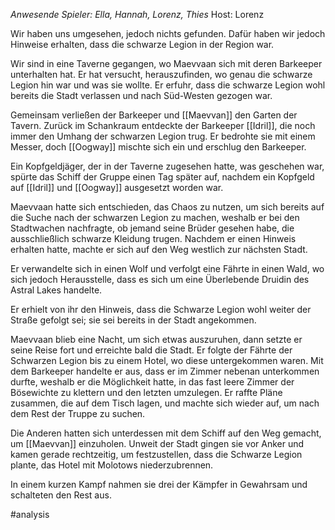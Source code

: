 _Anwesende Spieler: Ella, Hannah, Lorenz, Thies_
Host: Lorenz

Wir haben uns umgesehen, jedoch nichts gefunden. Dafür haben wir jedoch Hinweise erhalten, dass die schwarze Legion in der Region war.

Wir sind in eine Taverne gegangen, wo Maevvaan sich mit deren Barkeeper unterhalten hat. Er hat versucht, herauszufinden, wo genau die schwarze Legion hin war und was sie wollte. Er erfuhr, dass die schwarze Legion wohl bereits die Stadt verlassen und nach Süd-Westen gezogen war.

Gemeinsam verließen der Barkeeper und [[Maevvan]] den Garten der Tavern. Zurück im Schankraum entdeckte der Barkeeper [[Idril]], die noch immer den Umhang der schwarzen Legion trug. Er bedrohte sie mit einem Messer, doch [[Oogway]] mischte sich ein und erschlug den Barkeeper.

Ein Kopfgeldjäger, der in der Taverne zugesehen hatte, was geschehen war, spürte das Schiff der Gruppe einen Tag später auf, nachdem ein Kopfgeld auf [[Idril]] und [[Oogway]] ausgesetzt worden war.

Maevvaan hatte sich entschieden, das Chaos zu nutzen, um sich bereits auf die Suche nach der schwarzen Legion zu machen, weshalb er bei den Stadtwachen nachfragte, ob jemand seine Brüder gesehen habe, die ausschließlich schwarze Kleidung trugen. Nachdem er einen Hinweis erhalten hatte, machte er sich auf den Weg westlich zur nächsten Stadt.

Er verwandelte sich in einen Wolf und verfolgt eine Fährte in einen Wald, wo sich jedoch Herausstelle, dass es sich um eine Überlebende Druidin des Astral Lakes handelte.

Er erhielt von ihr den Hinweis, dass die Schwarze Legion wohl weiter der Straße gefolgt sei; sie sei bereits in der Stadt angekommen.

Maevvaan blieb eine Nacht, um sich etwas auszuruhen, dann setzte er seine Reise fort und erreichte bald die Stadt. Er folgte der Fährte der Schwarzen Legion bis zu einem Hotel, wo diese untergekommen waren. Mit dem Barkeeper handelte er aus, dass er im Zimmer nebenan unterkommen durfte, weshalb er die Möglichkeit hatte, in das fast leere Zimmer der Bösewichte zu klettern und den letzten umzulegen. Er raffte Pläne zusammen, die auf dem Tisch lagen, und machte sich wieder auf, um nach dem Rest der Truppe zu suchen.

Die Anderen hatten sich unterdessen mit dem Schiff auf den Weg gemacht, um [[Maevvan]] einzuholen. Unweit der Stadt gingen sie vor Anker und kamen gerade rechtzeitig, um festzustellen, dass die Schwarze Legion plante, das Hotel mit Molotows niederzubrennen.

In einem kurzen Kampf nahmen sie drei der Kämpfer in Gewahrsam und schalteten den Rest aus.

#analysis